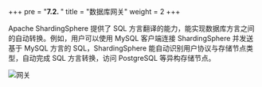 +++
pre = "<b>7.2. </b>"
title = "数据库网关"
weight = 2
+++

Apache ShardingSphere 提供了 SQL 方言翻译的能力，能实现数据库方言之间的自动转换。例如，用户可以使用 MySQL 客户端连接 ShardingSphere 并发送基于 MySQL 方言的 SQL，ShardingSphere 能自动识别用户协议与存储节点类型，自动完成 SQL 方言转换，访问 PostgreSQL 等异构存储节点。

![网关](https://shardingsphere.apache.org/document/current/img/gateway/gateway_cn.png)


